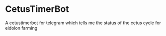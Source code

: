 # CetusTimerBot
A cetustimerbot for telegram which tells me the status of the cetus cycle for eidolon farming
